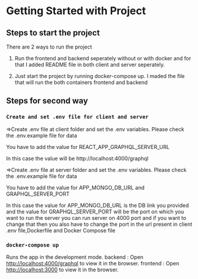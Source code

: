 # Getting Started with Project

## Steps to start the project
There are 2 ways to run the project

1. Run the frontend and backend seperately without or with docker and for that I added README file in both client and server seperately.

2. Just start the project by running  docker-compose up. I maded the file that will run the both containers frontend and backend

## Steps for second way


### `Create and set .env file for client and server`

=>Create .env file at client folder and set the .env variables. Please check the .env.example file for data

You have to add the value for REACT_APP_GRAPHQL_SERVER_URL

In this case the value will be http://localhost:4000/graphql

=>Create .env file at server folder and set the .env variables. Please check the .env.example file for data

You have to add the value for APP_MONGO_DB_URL and GRAPHQL_SERVER_PORT

In this case the value for APP_MONGO_DB_URL is the DB link you provided and the value for GRAPHQL_SERVER_PORT will be the port on which you want to run the server you can run server on 4000 port and if you want to change that then you also have to change the port in the url present in client .env file,Dockerfile and Docker Compose file

### `docker-compose up`

Runs the app in the development mode.
backend : Open [http://localhost:4000/graphql](http://localhost:4000/graphql) to view it in the browser.
frontend : Open [http://localhost:3000](http://localhost:3000) to view it in the browser.